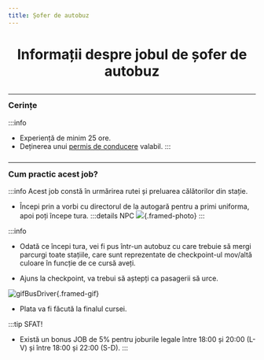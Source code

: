 ```yaml
---
title: Șofer de autobuz
---
```



# <span class="title-font"><center>Informații despre jobul de șofer de autobuz</center></span>

<hr style="transform: translateY(10px)"/>

### <span class="header-font">Cerințe</span>

:::info
- Experiență de minim 25 ore.
- Deținerea unui [permis de conducere](/general/scoala) valabil.
:::

<hr style="transform: translateY(10px)"/>

### <span class="header-font">Cum practic acest job?</span>

:::info
Acest job constă în urmărirea rutei și preluarea călătorilor din stație.

- Începi prin a vorbi cu directorul de la autogară pentru a primi uniforma, apoi poți începe tura.
:::details NPC
![](https://i.imgur.com/gGtErdP.png){.framed-photo}
:::

:::info
- Odată ce începi tura, vei fi pus într-un autobuz cu care trebuie să mergi parcurgi toate stațiile, care sunt reprezentate de checkpoint-ul mov/altă culoare în funcție de ce cursă aveți.

- Ajuns la checkpoint, va trebui să aștepți ca pasagerii să urce.

![gifBusDriver](https://i.imgur.com/2QEdutJ.gif){.framed-gif}

- Plata va fi făcută la finalul cursei.

:::tip SFAT!
- Există un bonus JOB de 5% pentru joburile legale între 18:00 și 20:00 (L-V) și între 18:00 și 22:00 (S-D).
:::